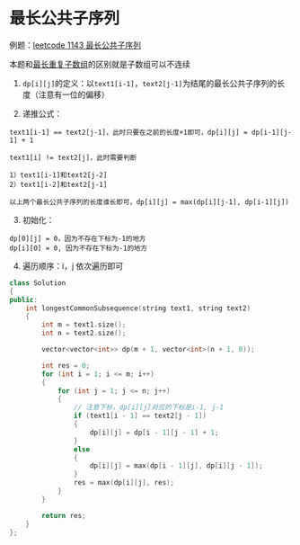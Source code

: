 # 最长公共子序列

例题：[leetcode 1143 最长公共子序列](https://leetcode.cn/problems/longest-common-subsequence/description/)

本题和[最长重复子数组](../../Day37/最长重复子数组/)的区别就是子数组可以不连续

1. `dp[i][j]`的定义：以`text1[i-1]`，`text2[j-1]`为结尾的最长公共子序列的长度（注意有一位的偏移）

2. 递推公式：

```
text1[i-1] == text2[j-1]，此时只要在之前的长度+1即可，dp[i][j] = dp[i-1][j-1] + 1

text1[i] != text2[j]，此时需要判断

1）text1[i-1]和text2[j-2]
2）text1[i-2]和text2[j-1]

以上两个最长公共子序列的长度谁长即可，dp[i][j] = max(dp[i][j-1], dp[i-1][j])
```

3. 初始化：

```
dp[0][j] = 0，因为不存在下标为-1的地方
dp[i][0] = 0, 因为不存在下标为-1的地方
```

4. 遍历顺序：i，j 依次遍历即可

```cpp
class Solution
{
public:
    int longestCommonSubsequence(string text1, string text2)
    {
        int m = text1.size();
        int n = text2.size();

        vector<vector<int>> dp(m + 1, vector<int>(n + 1, 0));

        int res = 0;
        for (int i = 1; i <= m; i++)
        {
            for (int j = 1; j <= n; j++)
            {
                // 注意下标，dp[i][j]对应的下标是i-1, j-1
                if (text1[i - 1] == text2[j - 1])
                {
                    dp[i][j] = dp[i - 1][j - 1] + 1;
                }
                else
                {
                    dp[i][j] = max(dp[i - 1][j], dp[i][j - 1]);
                }
                res = max(dp[i][j], res);
            }
        }

        return res;
    }
};
```
